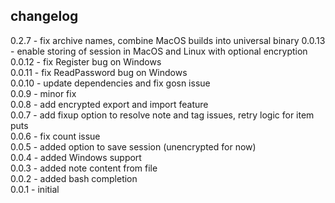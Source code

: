## changelog
0.2.7 - fix archive names, combine MacOS builds into universal binary
0.0.13 - enable storing of session in MacOS and Linux with optional encryption  
0.0.12 - fix Register bug on Windows  
0.0.11 - fix ReadPassword bug on Windows  
0.0.10 - update dependencies and fix gosn issue  
0.0.9 - minor fix  
0.0.8 - add encrypted export and import feature  
0.0.7 - add fixup option to resolve note and tag issues, retry logic for item puts  
0.0.6 - fix count issue  
0.0.5 - added option to save session (unencrypted for now)  
0.0.4 - added Windows support  
0.0.3 - added note content from file  
0.0.2 - added bash completion  
0.0.1 - initial  